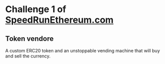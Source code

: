 # Challenge 1 of [SpeedRunEthereum.com](https://speedrunethereum.com/challenge/token-vendor)

## Token vendore

A custom ERC20 token and an unstoppable vending machine that will buy and sell the currency.